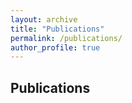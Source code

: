 ```yaml
---
layout: archive
title: "Publications"
permalink: /publications/
author_profile: true
---
```


<!--{% if author.googlescholar %}-->
  <!--You can also find my articles on <u><a href="{{author.googlescholar}}">my Google Scholar profile</a>.</u>-->
<!--{% endif %}-->

<!--{% include base_path %}-->

<!--{% for post in site.publications reversed %}-->
  <!--{% include archive-single.html %}-->
<!--{% endfor %}-->

## Publications

